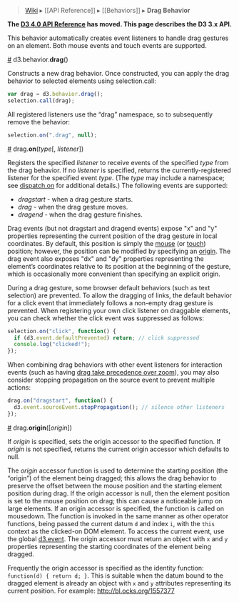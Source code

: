 > [Wiki](Home) ▸ [[API Reference]] ▸ [[Behaviors]] ▸ **Drag Behavior**

**The [D3 4.0 API Reference](https://github.com/d3/d3/blob/master/API.md) has moved. This page describes the D3 3.x API.**

This behavior automatically creates event listeners to handle drag gestures on an element. Both mouse events and touch events are supported.

<a name="drag" href="Drag-Behavior#drag">#</a> d3.behavior.<b>drag</b>()

Constructs a new drag behavior. Once constructed, you can apply the drag behavior to selected elements using selection.call:

```js
var drag = d3.behavior.drag();
selection.call(drag);
```

All registered listeners use the “drag” namespace, so to subsequently remove the behavior:

```js
selection.on(".drag", null);
```

<a name="on" href="Drag-Behavior#on">#</a> drag.<b>on</b>(<i>type</i>[, <i>listener</i>])

Registers the specified *listener* to receive events of the specified *type* from the drag behavior. If no *listener* is specified, returns the currently-registered listener for the specified event *type*. (The *type* may include a namespace; see [dispatch.on](Internals#dispatch_on) for additional details.) The following events are supported:

* _dragstart_ - when a drag gesture starts.
* _drag_ - when the drag gesture moves.
* _dragend_ - when the drag gesture finishes.

Drag events (but not dragstart and dragend events) expose "x" and "y" properties representing the current position of the drag gesture in local coordinates. By default, this position is simply the [mouse](Selections#d3_mouse) (or [touch](Selections#d3_touches)) position; however, the position can be modified by specifying an [origin](#origin). The drag event also exposes "dx" and "dy" properties representing the element’s coordinates relative to its position at the beginning of the gesture, which is occasionally more convenient than specifying an explicit origin.

During a drag gesture, some browser default behaviors (such as text selection) are prevented. To allow the dragging of links, the default behavior for a click event that immediately follows a non-empty drag gesture is prevented. When registering your own click listener on draggable elements, you can check whether the click event was suppressed as follows:

```js
selection.on("click", function() {
  if (d3.event.defaultPrevented) return; // click suppressed
  console.log("clicked!");
});
```

When combining drag behaviors with other event listeners for interaction events (such as having [drag take precedence over zoom](http://bl.ocks.org/mbostock/6123708)), you may also consider stopping propagation on the source event to prevent multiple actions:

```js
drag.on("dragstart", function() {
  d3.event.sourceEvent.stopPropagation(); // silence other listeners
});
```

<a name="origin" href="Drag-Behavior#origin">#</a> drag.<b>origin</b>([<i>origin</i>])

If *origin* is specified, sets the origin accessor to the specified function. If *origin* is not specified, returns the current origin accessor which defaults to null.

The _origin_ accessor function is used to determine the starting position (the “origin”) of the element being dragged; this allows the drag behavior to preserve the offset between the mouse position and the starting element position during drag. If the origin accessor is null, then the element position is set to the mouse position on drag; this can cause a noticeable jump on large elements. If an origin accessor is specified, the function is called on mousedown. The function is invoked in the same manner as other operator functions, being passed the current datum `d` and index `i`, with the `this` context as the clicked-on DOM element. To access the current event, use the global [d3.event](Selections#d3_event). The origin accessor must return an object with `x` and `y` properties representing the starting coordinates of the element being dragged.

Frequently the origin accessor is specified as the identity function: `function(d) { return d; }`. This is suitable when the datum bound to the dragged element is already an object with `x` and `y` attributes representing its current position. For example: <http://bl.ocks.org/1557377>
